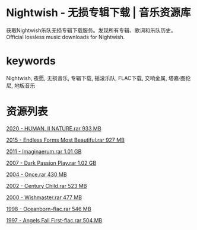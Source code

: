 # Nightwish - 无损专辑下载 | 音乐资源库

获取Nightwish乐队无损专辑下载服务。发现所有专辑、歌词和乐队历史。Official lossless music downloads for Nightwish.

# keywords

 Nightwish, 夜愿, 无损音乐, 专辑下载, 摇滚乐队, FLAC下载, 交响金属, 塔嘉·图伦尼, 地板音乐

# 资源列表

[2020 - HUMAN. II NATURE.rar 933 MB](https://nightwish-resource.netlify.app/)

[2015 - Endless Forms Most Beautiful.rar 927 MB](https://nightwish-resource.netlify.app/)

[2011 - Imaginaerum.rar 1.01 GB](https://nightwish-resource.netlify.app/)

[2007 - Dark Passion Play.rar 1.02 GB](https://nightwish-resource.netlify.app/)

[2004 - Once.rar 430 MB](https://nightwish-resource.netlify.app/)

[2002 - Century Child.rar 523 MB](https://nightwish-resource.netlify.app/)

[2000 - Wishmaster.rar 477 MB](https://nightwish-resource.netlify.app/)

[1998 - Oceanborn-flac.rar 546 MB](https://nightwish-resource.netlify.app/)

[1997 - Angels Fall First-flac.rar 504 MB](https://nightwish-resource.netlify.app/)
